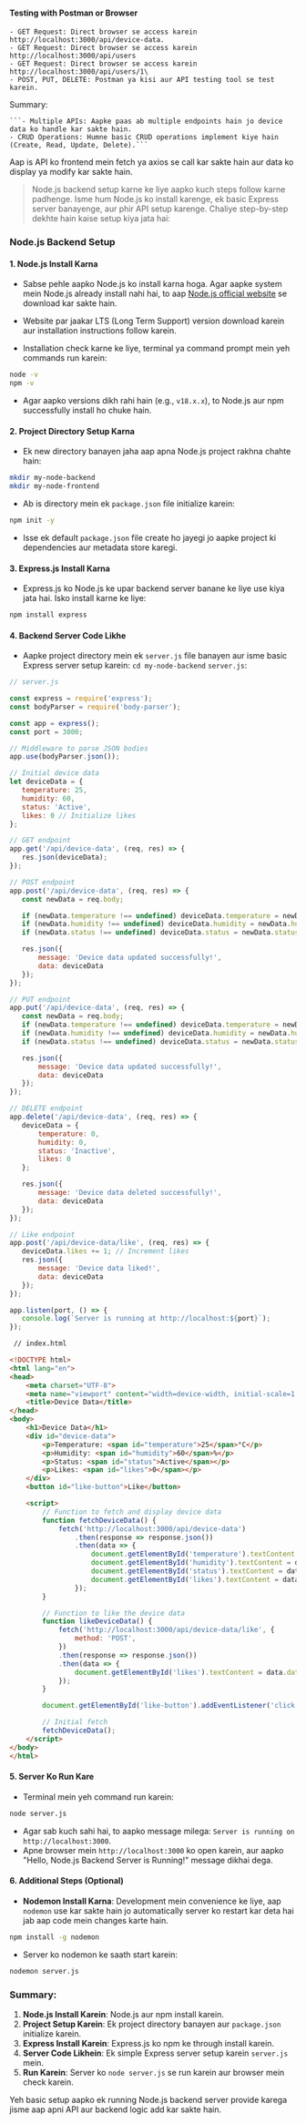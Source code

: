 #### Testing with Postman or Browser
    - GET Request: Direct browser se access karein http://localhost:3000/api/device-data.
    - GET Request: Direct browser se access karein http://localhost:3000/api/users
    - GET Request: Direct browser se access karein http://localhost:3000/api/users/1\
    - POST, PUT, DELETE: Postman ya kisi aur API testing tool se test karein. 

Summary:

    ```- Multiple APIs: Aapke paas ab multiple endpoints hain jo device data ko handle kar sakte hain.
    - CRUD Operations: Humne basic CRUD operations implement kiye hain (Create, Read, Update, Delete).```
    
Aap is API ko frontend mein fetch ya axios se call kar sakte hain aur data ko display ya modify kar sakte hain.


> Node.js backend setup karne ke liye aapko kuch steps follow karne padhenge. Isme hum Node.js ko install karenge, ek basic Express server banayenge, aur phir API setup karenge. Chaliye step-by-step dekhte hain kaise setup kiya jata hai:

### Node.js Backend Setup

#### 1. **Node.js Install Karna**
   - Sabse pehle aapko Node.js ko install karna hoga. Agar aapke system mein Node.js already install nahi hai, to aap [Node.js official website](https://nodejs.org/) se download kar sakte hain.
   - Website par jaakar LTS (Long Term Support) version download karein aur installation instructions follow karein.

   - Installation check karne ke liye, terminal ya command prompt mein yeh commands run karein:
   ```bash
   node -v
   npm -v
   ```
   - Agar aapko versions dikh rahi hain (e.g., `v18.x.x`), to Node.js aur npm successfully install ho chuke hain.

#### 2. **Project Directory Setup Karna**
   - Ek new directory banayen jaha aap apna Node.js project rakhna chahte hain:
   ```bash
   mkdir my-node-backend
   mkdir my-node-frontend
   ```

   - Ab is directory mein ek `package.json` file initialize karein:
   ```bash
   npm init -y
   ```
   - Isse ek default `package.json` file create ho jayegi jo aapke project ki dependencies aur metadata store karegi.

#### 3. **Express.js Install Karna**
   - Express.js ko Node.js ke upar backend server banane ke liye use kiya jata hai. Isko install karne ke liye:
   ```bash
   npm install express
   ```

#### 4. **Backend Server Code Likhe**
   - Aapke project directory mein ek `server.js` file banayen aur isme basic Express server setup karein:
   `cd my-node-backend`
   `server.js`:
 ```javascript
 // server.js

const express = require('express');
const bodyParser = require('body-parser');

const app = express();
const port = 3000;

// Middleware to parse JSON bodies
app.use(bodyParser.json());

// Initial device data
let deviceData = {
    temperature: 25,
    humidity: 60,
    status: 'Active',
    likes: 0 // Initialize likes
};

// GET endpoint
app.get('/api/device-data', (req, res) => {
    res.json(deviceData);
});

// POST endpoint
app.post('/api/device-data', (req, res) => {
    const newData = req.body;

    if (newData.temperature !== undefined) deviceData.temperature = newData.temperature;
    if (newData.humidity !== undefined) deviceData.humidity = newData.humidity;
    if (newData.status !== undefined) deviceData.status = newData.status;

    res.json({
        message: 'Device data updated successfully!',
        data: deviceData
    });
});

// PUT endpoint
app.put('/api/device-data', (req, res) => {
    const newData = req.body;
    if (newData.temperature !== undefined) deviceData.temperature = newData.temperature;
    if (newData.humidity !== undefined) deviceData.humidity = newData.humidity;
    if (newData.status !== undefined) deviceData.status = newData.status;

    res.json({
        message: 'Device data updated successfully!',
        data: deviceData
    });
});

// DELETE endpoint
app.delete('/api/device-data', (req, res) => {
    deviceData = {
        temperature: 0,
        humidity: 0,
        status: 'Inactive',
        likes: 0
    };

    res.json({
        message: 'Device data deleted successfully!',
        data: deviceData
    });
});

// Like endpoint
app.post('/api/device-data/like', (req, res) => {
    deviceData.likes += 1; // Increment likes
    res.json({
        message: 'Device data liked!',
        data: deviceData
    });
});

app.listen(port, () => {
    console.log(`Server is running at http://localhost:${port}`);
});

```

```html
 // index.html

<!DOCTYPE html>
<html lang="en">
<head>
    <meta charset="UTF-8">
    <meta name="viewport" content="width=device-width, initial-scale=1.0">
    <title>Device Data</title>
</head>
<body>
    <h1>Device Data</h1>
    <div id="device-data">
        <p>Temperature: <span id="temperature">25</span>°C</p>
        <p>Humidity: <span id="humidity">60</span>%</p>
        <p>Status: <span id="status">Active</span></p>
        <p>Likes: <span id="likes">0</span></p>
    </div>
    <button id="like-button">Like</button>

    <script>
        // Function to fetch and display device data
        function fetchDeviceData() {
            fetch('http://localhost:3000/api/device-data')
                .then(response => response.json())
                .then(data => {
                    document.getElementById('temperature').textContent = data.temperature;
                    document.getElementById('humidity').textContent = data.humidity;
                    document.getElementById('status').textContent = data.status;
                    document.getElementById('likes').textContent = data.likes;
                });
        }

        // Function to like the device data
        function likeDeviceData() {
            fetch('http://localhost:3000/api/device-data/like', {
                method: 'POST',
            })
            .then(response => response.json())
            .then(data => {
                document.getElementById('likes').textContent = data.data.likes;
            });
        }

        document.getElementById('like-button').addEventListener('click', likeDeviceData);

        // Initial fetch
        fetchDeviceData();
    </script>
</body>
</html>

```

#### 5. **Server Ko Run Kare**
   - Terminal mein yeh command run karein:
   ```bash
   node server.js
   ```
   - Agar sab kuch sahi hai, to aapko message milega: `Server is running on http://localhost:3000`.
   - Apne browser mein `http://localhost:3000` ko open karein, aur aapko "Hello, Node.js Backend Server is Running!" message dikhai dega.

#### 6. **Additional Steps (Optional)**
   - **Nodemon Install Karna**: Development mein convenience ke liye, aap `nodemon` use kar sakte hain jo automatically server ko restart kar deta hai jab aap code mein changes karte hain.
   ```bash
   npm install -g nodemon
   ```
   - Server ko nodemon ke saath start karein:
   ```bash
   nodemon server.js
   ```

### Summary:
1. **Node.js Install Karein**: Node.js aur npm install karein.
2. **Project Setup Karein**: Ek project directory banayen aur `package.json` initialize karein.
3. **Express Install Karein**: Express.js ko npm ke through install karein.
4. **Server Code Likhein**: Ek simple Express server setup karein `server.js` mein.
5. **Run Karein**: Server ko `node server.js` se run karein aur browser mein check karein.

Yeh basic setup aapko ek running Node.js backend server provide karega jisme aap apni API aur backend logic add kar sakte hain.
